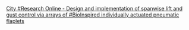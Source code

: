 [City #Research Online - Design and implementation of spanwise lift and gust control via arrays of #BioInspired individually actuated pneumatic flaplets](https://qi.tc/qi/112678)